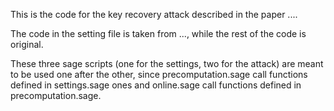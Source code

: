 This is the code for the key recovery attack described in the paper ....

The code in the setting file is taken from ..., while the rest of the code is original.

These three sage scripts (one for the settings, two for the attack) are meant to be used one after the other, since precomputation.sage call functions defined in settings.sage ones and online.sage call functions defined in precomputation.sage.
